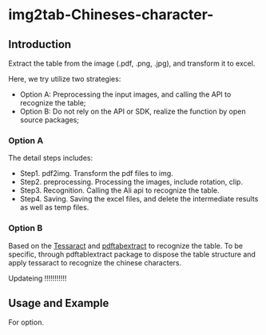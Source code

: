 # img2tab-Chineses-character-

## Introduction
Extract the table from the image (.pdf, .png, .jpg), and transform it to excel.

Here, we try utilize two strategies:

- Option A: Preprocessing the input images, and calling the API to recognize the table;
- Option B: Do not rely on the API or SDK, realize the function by open source packages;

### Option A

The detail steps includes:

- Step1. pdf2img. Transform the pdf files to img.
- Step2. preprocessing. Processing the images, include rotation, clip.
- Step3. Recognition. Calling the Ali api to recognize the table.
- Step4. Saving. Saving the excel files, and delete the intermediate results as well as temp files. 

### Option B

Based on the [Tessaract](https://github.com/tesseract-ocr/tesseract) and [pdftabextract](https://github.com/WZBSocialScienceCenter/pdftabextract) to recognize the table. To be specific, through pdftablextract package to dispose the table structure and apply tessaract to recognize the chinese characters.

Updateing !!!!!!!!!!!

## Usage and Example

For option.

